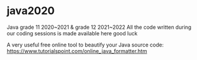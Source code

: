 # java2020
Java grade 11 2020~2021 & grade 12 2021~2022
All the code written during our coding sessions is made available here
good luck

A very useful free online tool to beautify your Java source code:
https://www.tutorialspoint.com/online_java_formatter.htm
